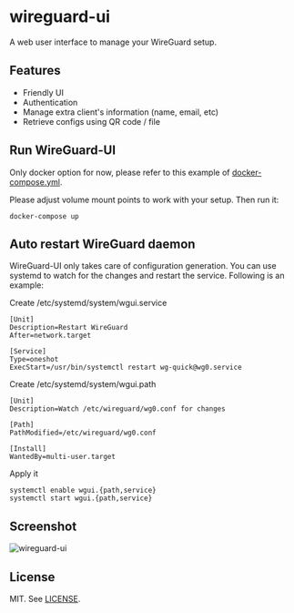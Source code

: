 # wireguard-ui
A web user interface to manage your WireGuard setup.

## Features
- Friendly UI
- Authentication
- Manage extra client's information (name, email, etc)
- Retrieve configs using QR code / file

## Run WireGuard-UI
Only docker option for now, please refer to this example of [docker-compose.yml](https://github.com/ngoduykhanh/wireguard-ui/blob/master/docker-compose.yaml).

Please adjust volume mount points to work with your setup. Then run it:

```
docker-compose up
```

## Auto restart WireGuard daemon
WireGuard-UI only takes care of configuration generation. You can use systemd to watch for the changes and restart the service. Following is an example:

Create /etc/systemd/system/wgui.service

```
[Unit]
Description=Restart WireGuard
After=network.target

[Service]
Type=oneshot
ExecStart=/usr/bin/systemctl restart wg-quick@wg0.service
```

Create /etc/systemd/system/wgui.path

```
[Unit]
Description=Watch /etc/wireguard/wg0.conf for changes

[Path]
PathModified=/etc/wireguard/wg0.conf

[Install]
WantedBy=multi-user.target
```

Apply it
```
systemctl enable wgui.{path,service}
systemctl start wgui.{path,service}
```

## Screenshot

![wireguard-ui](https://user-images.githubusercontent.com/6447444/80270680-76adf980-86e4-11ea-8ca1-9237f0dfa249.png)

## License
MIT. See [LICENSE](https://github.com/ngoduykhanh/wireguard-ui/blob/master/LICENSE).
